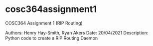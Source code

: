 # cosc364assignment1
COSC364 Assignment 1 (RIP Routing)

Authors: Henry Hay-Smith, Ryan Akers
Date: 20/04/2021
Description: Python code to create a RIP Routing Daemon

